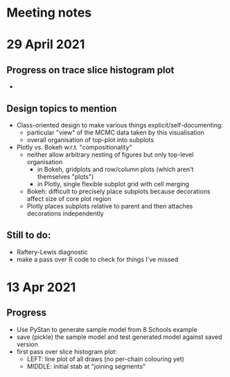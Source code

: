 # Meeting notes

# 29 April 2021

## Progress on trace slice histogram plot
- 

## Design topics to mention
- Class-oriented design to make various things explicit/self-documenting:
  - particular "view" of the MCMC data taken by this visualisation
  - overall organisation of top-plot into subplots
- Plotly vs. Bokeh w.r.t. "compositionality"
  - neither allow arbitrary nesting of figures but only top-level organisation
    - in Bokeh, gridplots and row/column plots (which aren't themselves "plots")
    - in Plotly, single flexible subplot grid with cell merging
  - Bokeh: difficult to precisely place subplots because decorations affect size of core plot region
  - Plotly places subplots relative to parent and then attaches decorations independently 

## Still to do:
- Raftery-Lewis diagnostic
- make a pass over R code to check for things I've missed

# 13 Apr 2021

## Progress
- Use PyStan to generate sample model from 8 Schools example
- save (pickle) the sample model and test generated model against saved version
- first pass over slice histogram plot:
  - LEFT: line plot of all draws (no per-chain colouring yet)
  - MIDDLE: initial stab at "joining segments"
